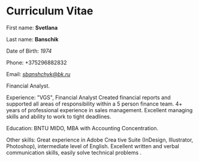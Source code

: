 ﻿# **Curriculum Vitae**

First name: **Svetlana**

Last name: **Banschik**

Date of Birth: *1974*

Phone: +375296882832

Email: *sbanshchyk@bk.ru*

Financial Analyst.

Experience:
"VGS", Financial Analyst
Created financial reports and supported all areas of responsibility within a 5 person finance team.
4+ years of professional experience in sales management.
Excellent managing skills and ability to work to tight deadlines.

Education:
BNTU MIDO, MBA with Accounting Concentration.

Other skills: Great experience in Adobe Crea tive Suite (InDesign, Illustrator, Photoshop), intermediate level of English.
Excellent written and verbal communication skills, easily solve technical problems .
